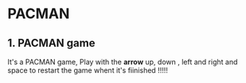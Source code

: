 # PACMAN

## 1. PACMAN game

It's a PACMAN game, Play with the **arrow** up, down , left and right and space to restart the game whent it's fiinished !!!!!
